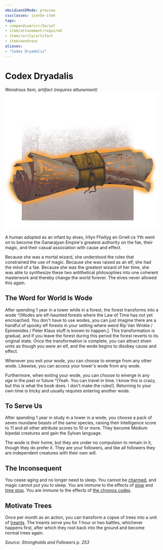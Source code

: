 ```yaml
---
obsidianUIMode: preview
cssclasses: json5e-item
tags:
- compendium/src/5e/saf
- item/attunement/required
- item/rarity/artifact
- item/wondrous
aliases: 
- "Codex Dryadalis"
---
```

# Codex Dryadalis
*Wondrous Item, artifact (requires attunement)*  
![](https://raw.githubusercontent.com/TheGiddyLimit/homebrew/master/_img/SaF/codex-dryadalis.jpg#right)  


A human adopted as an infant by elves, Irllyn Ffwllyg en Orrell ce Yth went on to become the Ganarajyan Empire's greatest authority on the fae, their magic, and their casual association with cause and effect.

Because she was a mortal wizard, she understood the rules that constrained the use of magic. Because she was raised as an elf, she had the mind of a fae. Because she was the greatest wizard of her time, she was able to synthesize these two antithetical philosophies into one coherent masterwork and thereby change the world forever. The elves never allowed this again.

## The Word for World Is Wode

After spending 1 year in a tower while in a forest, the forest transforms into a wode ^[Wodes are elf-haunted forests where the Law of Time has not yet encroached. You don't have to use wodes, you can just imagine there are a handful of spooky elf forests in your setting where weird Rip Van Winkle / Epimenides / Peter Klaus stuff is known to happen.]. This transformation is gradual, and if you leave the forest during this period the forest reverts to its original state. Once the transformation is complete, you can attract elven units as though you were an elf, and the wode begins to disobey cause and effect.

Whenever you exit your wode, you can choose to emerge from any other wode. Likewise, you can access your tower's wode from any wode.

Furthermore, when exiting your wode, you can choose to emerge in any *age* in the past or future ^[Yeah. You can travel in time. I know this is crazy, but this is what the book does. I don't make the rules!]. Returning to your own time is tricky and usually requires entering another wode.

## To Serve Us

After spending 1 year in study in a tower in a wode, you choose a pack of seven mundane beasts of the same species, raising their Intelligence score to 11 and all other attribute scores to 10 or more. They become Medium bipedal creatures and gain the Sylvan language.

The wode is their home, but they are under no compulsion to remain in it, though they do prefer it. They are your followers, and like all followers they are independent creatures with their own will.

## The Inconsequent

You cease aging and no longer need to sleep. You cannot be [charmed](/compendium/rules/conditions.md#charmed), and magic cannot put you to sleep. You are immune to the effects of [slow](compendium/spells/slow.md) and [time stop](compendium/spells/time-stop.md). You are immune to the effects of [the chronos codex](compendium/items/the-chronos-codex-saf.md).

## Motivate Trees

Once per month as an action, you can transform a copse of trees into a unit of [treants](compendium/optional-features/treants-saf.md). The treants serve you for 1 hour or two battles, whichever happens first, after which they root back into the ground and become normal trees again.

*Source: Strongholds and Followers p. 253*